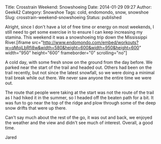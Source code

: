 Title: Crosstrain Weekend: Snowshoeing 
Date: 2014-01-29 09:27
Author: Geek42
Category: Snowshoe
Tags: cold, endomondo, snow, snowshoe
Slug: crosstrain-weekend-snowshoeing
Status: published

Alright, since I don't have a lot of free time or energy on most
weekends, I still need to get some exercise in to ensure I can keep
increasing my stamina. This weekend it was a snowshoeing trip down the
Mississippi River.<!--more-->\[iframe
src="http://www.endomondo.com/embed/workouts?w=qMojLbRfi8w&width=580&height=600&width=950&height=600"
width="950" height="600" frameborder="0" scrolling="no"\]

A cold day, with some fresh snow on the ground from the day before. We
parked near the start of the trail and headed out. Others had been on
the trail recently, but not since the latest snowfall, so we were doing
a minimal trail break while out there. We never saw anyone the entire
time we were out.

The route that people were taking at the start was not the route of the
trail as I had hiked it in the summer, so I headed off the beaten path
for a bit. It was fun to go near the top of the ridge and plow through
some of the deep snow drifts that were up there.

Can't say much about the rest of the go, it was out and back, we enjoyed
the weather and the view and didn't see much of interest. Overall, a
good time.

Jared
